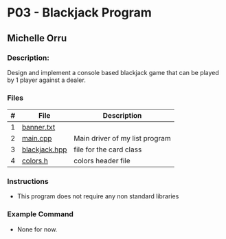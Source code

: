 # P03 - Blackjack Program
## Michelle Orru
### Description:

Design and implement a console based blackjack game that can be played by 1 player against a dealer.


### Files

|   #   |    File    | Description                      |
| :---: |  --------  | -------------------------------- |
|   1   | [banner.txt](https://github.com/michelle083/2143_OOP_Michelle/blob/main/Assignments/P03/banner.txt) |                                  |
|   2   | [main.cpp](https://github.com/michelle083/2143_OOP_Michelle/blob/main/Assignments/P03/main.cpp)  | Main driver of my list program   |
|   3   | [blackjack.hpp](https://github.com/michelle083/2143_OOP_Michelle/blob/main/Assignments/P03/blackjack.hpp) |    file for the card class        |
|   4   | [colors.h](https://github.com/michelle083/2143_OOP_Michelle/blob/main/Assignments/P03/colors.h)   |    colors header file               |


### Instructions

- This program does not require any non standard libraries

### Example Command

- None for now. 




